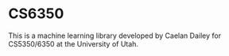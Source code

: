 # CS6350

This is a machine learning library developed by Caelan Dailey for CS5350/6350 at the University of Utah.
